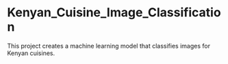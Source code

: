 # Kenyan_Cuisine_Image_Classification

This project creates a machine learning model that classifies images for Kenyan cuisines.
